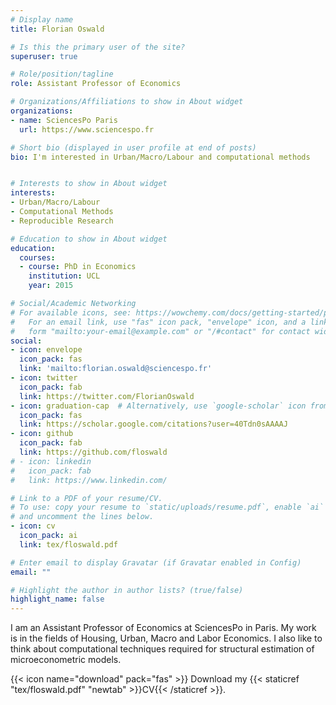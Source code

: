 ```yaml
---
# Display name
title: Florian Oswald

# Is this the primary user of the site?
superuser: true

# Role/position/tagline
role: Assistant Professor of Economics

# Organizations/Affiliations to show in About widget
organizations:
- name: SciencesPo Paris
  url: https://www.sciencespo.fr

# Short bio (displayed in user profile at end of posts)
bio: I'm interested in Urban/Macro/Labour and computational methods


# Interests to show in About widget
interests:
- Urban/Macro/Labour
- Computational Methods
- Reproducible Research

# Education to show in About widget
education:
  courses:
  - course: PhD in Economics
    institution: UCL
    year: 2015

# Social/Academic Networking
# For available icons, see: https://wowchemy.com/docs/getting-started/page-builder/#icons
#   For an email link, use "fas" icon pack, "envelope" icon, and a link in the
#   form "mailto:your-email@example.com" or "/#contact" for contact widget.
social:
- icon: envelope
  icon_pack: fas
  link: 'mailto:florian.oswald@sciencespo.fr'
- icon: twitter
  icon_pack: fab
  link: https://twitter.com/FlorianOswald
- icon: graduation-cap  # Alternatively, use `google-scholar` icon from `ai` icon pack
  icon_pack: fas
  link: https://scholar.google.com/citations?user=40Tdn0sAAAAJ
- icon: github
  icon_pack: fab
  link: https://github.com/floswald
# - icon: linkedin
#   icon_pack: fab
#   link: https://www.linkedin.com/

# Link to a PDF of your resume/CV.
# To use: copy your resume to `static/uploads/resume.pdf`, enable `ai` icons in `params.toml`, 
# and uncomment the lines below.
- icon: cv
  icon_pack: ai
  link: tex/floswald.pdf

# Enter email to display Gravatar (if Gravatar enabled in Config)
email: ""

# Highlight the author in author lists? (true/false)
highlight_name: false
---
```


I am an Assistant Professor of Economics at SciencesPo in Paris. My work is in the fields of Housing, Urban, Macro and Labor Economics. I also like to think about computational techniques required for structural estimation of microeconometric models.

{{< icon name="download" pack="fas" >}} Download my {{< staticref "tex/floswald.pdf" "newtab" >}}CV{{< /staticref >}}.
